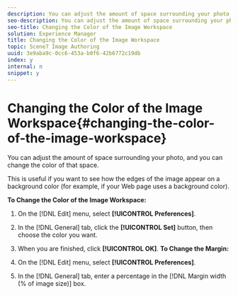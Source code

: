 ```yaml
---
description: You can adjust the amount of space surrounding your photo, and you can change the color of that space.
seo-description: You can adjust the amount of space surrounding your photo, and you can change the color of that space.
seo-title: Changing the Color of the Image Workspace
solution: Experience Manager
title: Changing the Color of the Image Workspace
topic: Scene7 Image Authoring
uuid: 3e9aba9c-0cc6-453a-b0f6-42b6772c19db
index: y
internal: n
snippet: y
---
```


# Changing the Color of the Image Workspace{#changing-the-color-of-the-image-workspace}

You can adjust the amount of space surrounding your photo, and you can change the color of that space.

This is useful if you want to see how the edges of the image appear on a background color (for example, if your Web page uses a background color).

**To Change the Color of the Image Workspace:** 

1. On the [!DNL Edit] menu, select **[!UICONTROL Preferences]**.
1. In the [!DNL General] tab, click the **[!UICONTROL Set]** button, then choose the color you want.
1. When you are finished, click **[!UICONTROL OK]**.
**To Change the Margin:**

1. On the [!DNL Edit] menu, select **[!UICONTROL Preferences]**. 

1. In the [!DNL General] tab, enter a percentage in the [!DNL Margin width (% of image size)] box.

